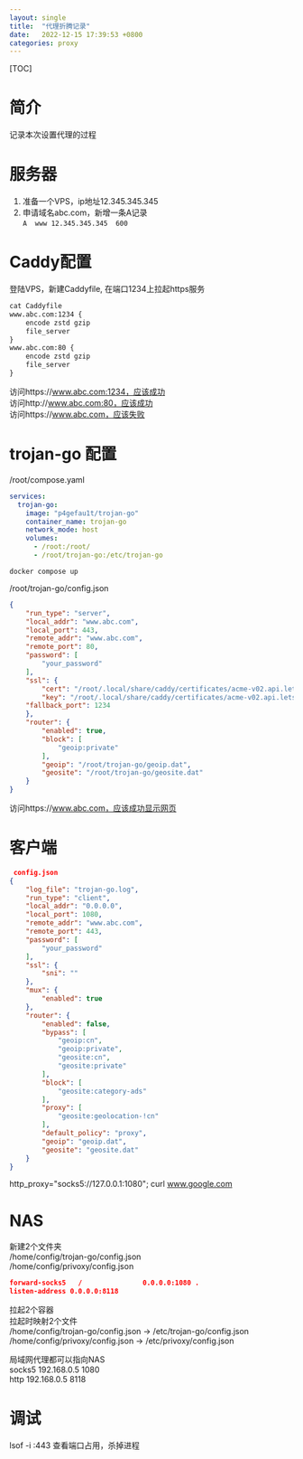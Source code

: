 ```yaml
---
layout: single
title:  "代理折腾记录"
date:   2022-12-15 17:39:53 +0800
categories: proxy
---
```


[TOC]

# 简介
记录本次设置代理的过程  

# 服务器  
1. 准备一个VPS，ip地址12.345.345.345  
2. 申请域名abc.com，新增一条A记录  
`A	www	12.345.345.345	600`  

# Caddy配置  
登陆VPS，新建Caddyfile, 在端口1234上拉起https服务  
```txt
cat Caddyfile 
www.abc.com:1234 {
	encode zstd gzip
	file_server
}
www.abc.com:80 {
	encode zstd gzip
	file_server
}
```
访问https://www.abc.com:1234，应该成功  
访问http://www.abc.com:80，应该成功  
访问https://www.abc.com，应该失败  

# trojan-go 配置  
/root/compose.yaml  
```yaml
services:
  trojan-go:
    image: "p4gefau1t/trojan-go"
    container_name: trojan-go
    network_mode: host
    volumes:
      - /root:/root/
      - /root/trojan-go:/etc/trojan-go
```
`docker compose up `   

/root/trojan-go/config.json  
```json
{
    "run_type": "server",
    "local_addr": "www.abc.com",
    "local_port": 443,
    "remote_addr": "www.abc.com",
    "remote_port": 80,
    "password": [
        "your_password"
    ],
    "ssl": {
        "cert": "/root/.local/share/caddy/certificates/acme-v02.api.letsencrypt.org-directory/www.abc.com/www.abc.com.crt",
        "key": "/root/.local/share/caddy/certificates/acme-v02.api.letsencrypt.org-directory/www.abc.com/www.abc.com.key",
	"fallback_port": 1234
    },
    "router": {
        "enabled": true,
        "block": [
            "geoip:private"
        ],
        "geoip": "/root/trojan-go/geoip.dat",
        "geosite": "/root/trojan-go/geosite.dat"
    }
}
```
访问https://www.abc.com，应该成功显示网页  

# 客户端

```json
 config.json 
{
    "log_file": "trojan-go.log",
    "run_type": "client",
    "local_addr": "0.0.0.0",
    "local_port": 1080,
    "remote_addr": "www.abc.com",
    "remote_port": 443,
    "password": [
        "your_password"
    ],
    "ssl": {
        "sni": ""
    },
    "mux": {
        "enabled": true
    },
    "router": {
        "enabled": false,
        "bypass": [
            "geoip:cn",
            "geoip:private",
            "geosite:cn",
            "geosite:private"
        ],
        "block": [
            "geosite:category-ads"
        ],
        "proxy": [
            "geosite:geolocation-!cn"
        ],
        "default_policy": "proxy",
        "geoip": "geoip.dat",
        "geosite": "geosite.dat"
    }
}
```

http_proxy="socks5://127.0.0.1:1080"; curl www.google.com  

# NAS  
新建2个文件夹  
/home/config/trojan-go/config.json  
/home/config/privoxy/config.json  
```json
forward-socks5   /               0.0.0.0:1080 .
listen-address 0.0.0.0:8118
```
拉起2个容器  
拉起时映射2个文件  
/home/config/trojan-go/config.json -> /etc/trojan-go/config.json  
/home/config/privoxy/config.json -> /etc/privoxy/config.json  

局域网代理都可以指向NAS  
socks5  192.168.0.5  1080  
http  192.168.0.5 8118  

# 调试
lsof -i :443 查看端口占用，杀掉进程  